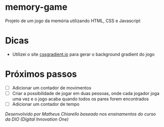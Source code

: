 # memory-game

Projeto de um jogo da memória utilizando HTML, CSS e Javascript

# Dicas

- Utilizei o site [cssgradient.io](https://cssgradient.io/) para gerar o background gradient do jogo

# Próximos passos

- [ ] Adicionar um contador de movimentos
- [ ] Criar a possibilidade de jogar em duas pessoas, onde cada jogador joga uma vez e o jogo acaba quando todos os pares forem encontrados
- [ ] Adicionar um contador de tempo

_Desenvolvido por Matheus Chiarello baseado nos ensinamentos do curso da DIO (Digital Innovation One)_
